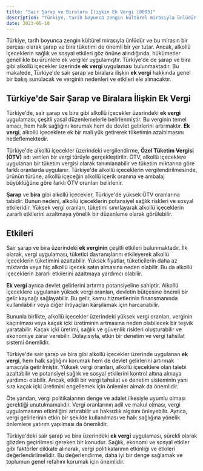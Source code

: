 ```yaml
---
title: "Sair Şarap ve Biralara İlişkin Ek Vergi [0093]"
description: "Türkiye, tarih boyunca zengin kültürel mirasıyla ünlüdür ve bu mirasın bir parçası olarak şarap ve bira tüketimi de önemli bir yer tutar."
date: 2023-05-18
---
```


Türkiye, tarih boyunca zengin kültürel mirasıyla ünlüdür ve bu mirasın bir parçası olarak şarap ve bira tüketimi de
önemli bir yer tutar. Ancak, alkollü içeceklerin sağlık ve sosyal etkileri göz önüne alındığında, hükümetler genellikle
bu ürünlere ek vergiler uygulamıştır. Türkiye'de de şarap ve bira gibi alkollü içecekler üzerinde **ek vergi**
uygulaması bulunmaktadır. Bu makalede, Türkiye'de sair şarap ve biralara ilişkin **ek vergi** hakkında genel bir bakış
sunulacak ve verginin nedenleri ve etkileri ele alınacaktır.

## Türkiye'de Sair Şarap ve Biralara İlişkin Ek Vergi

Türkiye'de, sair şarap ve bira gibi alkollü içecekler üzerindeki **ek vergi** uygulaması, çeşitli yasal düzenlemelerle
belirlenmiştir. Bu verginin temel amacı, hem halk sağlığını korumak hem de devlet gelirlerini artırmaktır. **Ek vergi**,
alkollü içeceklere ek bir mali yük getirerek tüketimin azaltılmasını hedeflemektedir.

Türkiye'de alkollü içecekler üzerindeki vergilendirme, **Özel Tüketim Vergisi (ÖTV)** adı verilen bir vergi türüyle
gerçekleştirilir. ÖTV, alkollü içeceklere uygulanan bir tüketim vergisi olarak tanımlanabilir ve tüketim miktarına göre
farklı oranlarda uygulanır. Türkiye'de alkollü içeceklerin vergilendirilmesinde, ürünün türüne, alkollü içeceğin alkollü
içerik oranına ve ambalaj büyüklüğüne göre farklı ÖTV oranları belirlenir.

**Şarap** ve **bira** gibi alkollü içecekler, Türkiye'de yüksek ÖTV oranlarına tabidir. Bunun nedeni, alkollü
içeceklerin potansiyel sağlık riskleri ve sosyal etkileridir. Yüksek vergi oranları, tüketimi sınırlayarak alkollü
içeceklerin zararlı etkilerini azaltmaya yönelik bir düzenleme olarak görülebilir.

## Etkileri

Sair şarap ve bira üzerindeki **ek verginin** çeşitli etkileri bulunmaktadır. İlk olarak, vergi uygulaması, tüketici
davranışlarını etkileyerek alkollü içeceklerin tüketimini azaltabilir. Yüksek fiyatlar, tüketicilerin daha az miktarda
veya hiç alkollü içecek satın almasına neden olabilir. Bu da alkollü içeceklerin zararlı etkilerini azaltmaya yardımcı olabilir.

**Ek vergi** ayrıca devlet gelirlerini artırma potansiyeline sahiptir. Alkollü içeceklere uygulanan yüksek vergi
oranları, devletin bütçesine önemli bir gelir kaynağı sağlayabilir. Bu gelir, kamu hizmetlerinin finansmanında
kullanılabilir veya diğer ihtiyaçları karşılamak için harcanabilir.

Bununla birlikte, alkollü içecekler üzerindeki yüksek vergi oranları, verginin kaçırılması veya kaçak içki üretiminin
artmasına neden olabilecek bir teşvik yaratabilir. Kaçak içki üretimi, sağlık ve güvenlik riskleri oluşturabilir ve
ekonomiye zarar verebilir. Dolayısıyla, etkin bir denetim ve vergi tahsilat sistemi önemlidir.

Türkiye'de sair şarap ve bira gibi alkollü içecekler üzerinde uygulanan **ek vergi**, hem halk sağlığını korumak hem de
devlet gelirlerini artırmak amacıyla getirilmiştir. Yüksek vergi oranları, alkollü içeceklere olan talebi azaltabilir ve
potansiyel sağlık ve sosyal etkilerini kontrol altına almaya yardımcı olabilir. Ancak, etkili bir vergi tahsilat ve
denetim sisteminin yanı sıra kaçak içki üretimini engellemek için önlemler almak da önemlidir.

Öte yandan, vergi politikalarının denge ve adalet ilkesiyle uyumlu olması gerektiği unutulmamalıdır. Vergi oranlarının
adil ve makul olması, vergi uygulamasının etkinliğini artırabilir ve haksızlık algısını önleyebilir. Ayrıca, vergi
gelirlerinin etkin bir şekilde kullanılması ve halk sağlığına yönelik önlemlere yatırım yapılması da önemlidir.

Türkiye'deki sair şarap ve bira üzerindeki **ek vergi** uygulaması, sürekli olarak gözden geçirilmesi gereken bir
konudur. Sağlık, ekonomi ve sosyal etkiler gibi faktörler dikkate alınarak, vergi politikalarının etkinliği ve etkileri
değerlendirilmelidir. Bu değerlendirme, daha iyi bir denge sağlamak ve toplumun genel refahını korumak için önemlidir.
